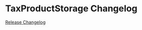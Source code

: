 # TaxProductStorage Changelog

[Release Changelog](https://github.com/spryker/tax-product-storage/releases)
